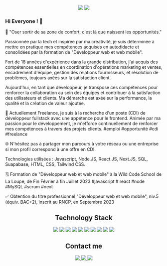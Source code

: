 
<p align="center">
  <img src="https://badges.pufler.dev/repos/MarionbDev"/>
  <img src="https://badges.pufler.dev/commits/yearly/MarionbDev" />
</p>


### Hi Everyone ! 👋

🚀  "Oser sortir de sa zone de confort, c'est là que naissent les opportunités."

Passionnée par la tech et inspirée par ma créativité, je suis déterminée à mettre en pratique mes compétences acquises en autodidacte et consolidées par la formation de "Développeur web et web mobile".

Fort de 18 années d'expérience dans la grande distribution, j'ai acquis des compétences essentielles en coordination d'opérations marketing et ventes, encadrement d'équipe, gestion des relations fournisseurs, et résolution de problèmes, toujours axées sur la satisfaction client.

Aujourd'hui, en tant que développeur, je transpose ces compétences pour renforcer la collaboration au sein des équipes et contribuer à la satisfaction des utilisateurs et clients. Ma démarche est axée sur la performance, la qualité et la création de valeur ajoutée.

🎯 Actuellement Freelance, je suis à la recherche d'un poste (CDI) de développeur fullstack avec une appétence pour le frontend. Animée par ma passion pour le développement, je m'efforce continuellement de renforcer mes compétences à travers des projets clients. 
#emploi #opportunité #cdi #freelance

🌐 N'hésitez pas à partager mon parcours à votre réseau ou une entreprise si mon profil correspond à une offre en CDI.

Technologies utilisées : Javascript, Node.JS, React.JS, Next.JS, SQL, Suapabase, HTML, CSS, Tailwind CSS.

🗓️  Formation de "Développeur web et web mobile" à la Wild Code School de La Loupe, de Fin Février à fin Juillet 2023
#javascript # react #node #MySQL #scrum #next

✅  Obtention du titre professionnel "Développeur web et web mobile", niv.5 (équiv. BAC+2), inscrit au RNCP, en Septembre 2023


<h2 align="center">Technology Stack</h2>

<p align="center">
  <img src="https://img.shields.io/badge/-HTML5-black?style=flat-square&logo=html5&logoColor=E34F26"/>
  <img src="https://img.shields.io/badge/-CSS3-black?style=flat-square&logo=css3&logoColor=1572B6"/>
  <img src="https://img.shields.io/badge/-JavaScript-black?style=flat-square&logo=javascript"/>
  <!-- <img src="https://img.shields.io/badge/-Typescript-black?style=flat-square&logo=Typescript"/> -->
  <img src="https://img.shields.io/badge/-Nodejs-black?style=flat-square&logo=Node.js"/>
  <img src="https://img.shields.io/badge/-Express-black?style=flat-square&logo=express"/>
  <img src="https://img.shields.io/badge/-Nextjs-black?style=flat-square&logo=Next.js"/>
  <img src="https://img.shields.io/badge/-React-black?style=flat-square&logo=react"/>
  <!-- <img src="https://img.shields.io/badge/-Jest-black?style=flat-square&logo=jest&logoColor=C21325"/> -->
  <!-- <img src="https://img.shields.io/badge/-Vitest-black?style=flat-square&logo=vitest&logoColor=6E9F18"/> -->
  <!-- <img src="https://img.shields.io/badge/-ReactTestingLibrary-black?style=flat-square&logo=testinglibrary&logoColor=E33332"/> -->
  <img src="https://img.shields.io/badge/-MySQL-black?style=flat-square&logo=mysql"/>
  <img src="https://img.shields.io/badge/-Git-black?style=flat-square&logo=git"/>
  <img src="https://img.shields.io/badge/-GitHub-black?style=flat-square&logo=github"/>
</p>

<h2 align="center">Contact me</h2>

<p align="center">
  <a href="mailto: romain.constant59@gmail.com">
   <img src="https://img.shields.io/badge/-Email-c14438?style=flat-square&logo=Gmail&logoColor=white&link=mailto:marionbaston84@gmail.com"/>
  </a>
  <a href="https://www.linkedin.com/in/marion-baston/">
   <img src="https://img.shields.io/badge/-Linkedin-blue?style=flat-square&logo=Linkedin&logoColor=white&link=www.linkedin.com/in/marion-baston"/>
  </a>
    <a href="https://www.marionbaston.fr/">
   <img src="https://img.shields.io/badge/-Portfolio-black?style=flat-square&link=https://www.marionbaston.fr/"/>
  </a>
</p>
